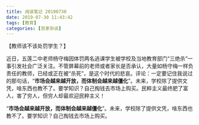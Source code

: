 ```yaml
---
title: 阅读笔记 20190730
date: 2019-07-30 11:43:42
tags: [教育]
categories: [百家杂谈]
---
```



【教师该不该处罚学生？】
 
近日，五莲二中老师杨守梅因体罚两名逃课学生被学校及当地教育部门“三绝杀”一事引发社会广泛关注。不管屏幕前的老师或者家长是否承认，大量如杨守梅一样负责任的教师，已经或正在被“杀死”，是这个时代的悲哀。评论：一定要记住我说过的那句话，“**市场会越来越开放，而体制会越来越僵化**”。未来，学校除了提供文凭，啥东西也教不了。要学知识？自己掏钱去市场上购买。民粹主义最终肥了富人，害了穷人，但穷人却最欢迎民粹主义！

“**市场会越来越开放，而体制会越来越僵化**”。未来，学校除了提供文凭，啥东西也教不了。要学知识？自己掏钱去市场上购买。


